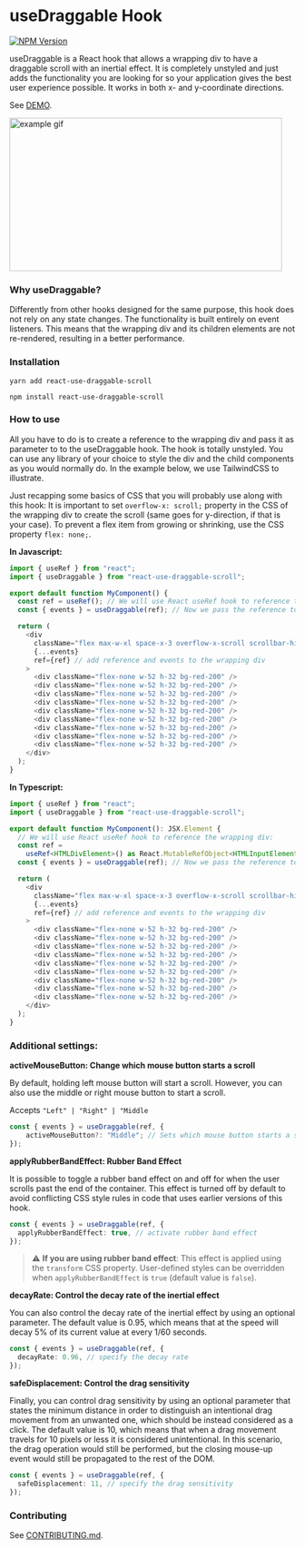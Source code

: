 # useDraggable Hook

[![NPM Version](https://img.shields.io/npm/v/react-use-draggable-scroll)](https://www.npmjs.com/package/react-use-draggable-scroll)

useDraggable is a React hook that allows a wrapping div to have a draggable scroll with an inertial effect.
It is completely unstyled and just adds the functionality you are looking for so your application gives
the best user experience possible. It works in both x- and y-coordinate directions.

See [DEMO](https://stackblitz.com/edit/nextjs-tg52v4).

<img alt="example gif" src="https://github.com/rfmiotto/react-use-draggable-scroll/blob/main/.github/example.gif" width="480" height="270"/>

### Why useDraggable?

Differently from other hooks designed for the same purpose, this hook does not rely on any state changes. The
functionality is built entirely on event listeners. This means that the wrapping div and its children elements
are not re-rendered, resulting in a better performance.

### Installation

```console
yarn add react-use-draggable-scroll
```

```console
npm install react-use-draggable-scroll
```

### How to use

All you have to do is to create a reference to the wrapping div and pass it as parameter to to the useDraggable hook.
The hook is totally unstyled. You can use any library of your choice to style the div and the child components as you would normally do.
In the example below, we use TailwindCSS to illustrate.

Just recapping some basics of CSS that you will probably use along with this hook: It is important to set `overflow-x: scroll;`
property in the CSS of the wrapping div to create the scroll (same goes for y-direction, if that is your case). To prevent a
flex item from growing or shrinking, use the CSS property `flex: none;`.

**In Javascript:**

```javascript
import { useRef } from "react";
import { useDraggable } from "react-use-draggable-scroll";

export default function MyComponent() {
  const ref = useRef(); // We will use React useRef hook to reference the wrapping div:
  const { events } = useDraggable(ref); // Now we pass the reference to the useDraggable hook:

  return (
    <div
      className="flex max-w-xl space-x-3 overflow-x-scroll scrollbar-hide"
      {...events}
      ref={ref} // add reference and events to the wrapping div
    >
      <div className="flex-none w-52 h-32 bg-red-200" />
      <div className="flex-none w-52 h-32 bg-red-200" />
      <div className="flex-none w-52 h-32 bg-red-200" />
      <div className="flex-none w-52 h-32 bg-red-200" />
      <div className="flex-none w-52 h-32 bg-red-200" />
      <div className="flex-none w-52 h-32 bg-red-200" />
      <div className="flex-none w-52 h-32 bg-red-200" />
      <div className="flex-none w-52 h-32 bg-red-200" />
      <div className="flex-none w-52 h-32 bg-red-200" />
    </div>
  );
}
```

**In Typescript:**

```typescript
import { useRef } from "react";
import { useDraggable } from "react-use-draggable-scroll";

export default function MyComponent(): JSX.Element {
  // We will use React useRef hook to reference the wrapping div:
  const ref =
    useRef<HTMLDivElement>() as React.MutableRefObject<HTMLInputElement>;
  const { events } = useDraggable(ref); // Now we pass the reference to the useDraggable hook:

  return (
    <div
      className="flex max-w-xl space-x-3 overflow-x-scroll scrollbar-hide"
      {...events}
      ref={ref} // add reference and events to the wrapping div
    >
      <div className="flex-none w-52 h-32 bg-red-200" />
      <div className="flex-none w-52 h-32 bg-red-200" />
      <div className="flex-none w-52 h-32 bg-red-200" />
      <div className="flex-none w-52 h-32 bg-red-200" />
      <div className="flex-none w-52 h-32 bg-red-200" />
      <div className="flex-none w-52 h-32 bg-red-200" />
      <div className="flex-none w-52 h-32 bg-red-200" />
      <div className="flex-none w-52 h-32 bg-red-200" />
      <div className="flex-none w-52 h-32 bg-red-200" />
    </div>
  );
}
```

### Additional settings:

**activeMouseButton: Change which mouse button starts a scroll**

By default, holding left mouse button will start a scroll. However, you can also use the middle or right
mouse button to start a scroll.

Accepts `"Left" | "Right" | "Middle`

```typescript
const { events } = useDraggable(ref, {
    activeMouseButton?: "Middle"; // Sets which mouse button starts a scroll
});
```

**applyRubberBandEffect: Rubber Band Effect**

It is possible to toggle a rubber band effect on and off for when the
user scrolls past the end of the container. This effect is turned off by default to avoid conflicting CSS style rules in code that uses earlier versions of this hook.

```typescript
const { events } = useDraggable(ref, {
  applyRubberBandEffect: true, // activate rubber band effect
});
```

> :warning: **If you are using rubber band effect**: This effect is applied
> using the `transform` CSS property. User-defined styles can be overridden when `applyRubberBandEffect` is `true` (default value is `false`).

**decayRate: Control the decay rate of the inertial effect**

You can also control the decay rate of the inertial effect by using an optional
parameter. The default value is 0.95, which means that at the speed will decay 5% of
its current value at every 1/60 seconds.

```typescript
const { events } = useDraggable(ref, {
  decayRate: 0.96, // specify the decay rate
});
```

**safeDisplacement: Control the drag sensitivity**

Finally, you can control drag sensitivity by using an optional parameter that states
the minimum distance in order to distinguish an intentional drag movement from
an unwanted one, which should be instead considered as a click.
The default value is 10, which means that when a drag movement travels for 10 pixels
or less it is considered unintentional. In this scenario, the drag operation would
still be performed, but the closing mouse-up event would still be propagated to the
rest of the DOM.

```typescript
const { events } = useDraggable(ref, {
  safeDisplacement: 11, // specify the drag sensitivity
});
```

### Contributing

See [CONTRIBUTING.md](CONTRIBUTING.md).
